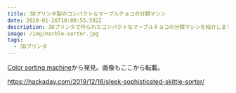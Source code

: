 ```yaml
---
title: 3Dプリンタ製のコンパクトなマーブルチョコの分類マシン
date: 2020-01-26T10:08:55.592Z
description: 3Dプリンタで作られたコンパクトなマーブルチョコの分類マシンを紹介します。
image: /img/marble-sorter.jpg
tags:
  - 3Dプリンタ
---
```

[Color sorting machine](https://hackaday.io/project/168885-color-sorting-machine)から発見。画像もここから転載。

https://hackaday.com/2019/12/16/sleek-sophisticated-skittle-sorter/
